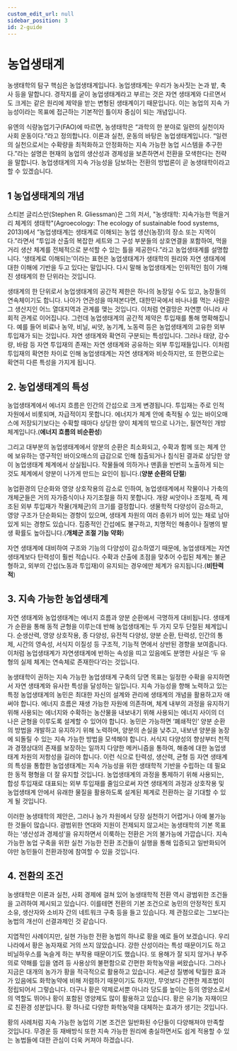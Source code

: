 ```yaml
---
custom_edit_url: null
sidebar_position: 3
id: 2-guide
---
```


# 농업생태계

 농생태학의 탐구 핵심은 농업생태계입니다. 농업생태계는 우리가 농사짓는 논과 밭, 축사 등을 말합니다. 경작지를 굳이 농업생태계라고 부르는 것은 자연 생태계와 다르면서도 크게는 같은 원리에 제약을 받는 변형된 생태계이기 때문입니다. 이는 농업의 지속 가능성이라는 목표에 접근하는 기본적인 틀이자 중심이 되는 개념입니다.

 유엔의 식량농업기구(FAO)에 따르면, 농생태학은 “과학의 한 분야로 일련의 실천이자 사회 운동이다.”라고 정의합니다. 이론과 실천, 운동의 바탕은 농업생태계입니다. “일련의 실천으로서는 수확량을 최적화하고 안정화하는 지속 가능한 농업 시스템을 추구한다.”라는 설명은 현재의 농업의 생산성과 경제성을 보존하면서 전환을 모색한다는 전략을 말합니다. 농업생태계의 지속 가능성을 담보하는 전환의 방법론이 곧 농생태학이라고 할 수 있겠습니다.  

## 1 농업생태계의 개념

 스티븐 글리스만(Stephen R. Gliessman)은 그의 저서, "농생태학: 지속가능한 먹을거리 체계의 생태학"(Agroecology: The ecology of sustainable food systems, 2013)에서 “농업생태계는 생태계로 이해되는 농업 생산(농장)의 장소 또는 지역이다.”라면서 “투입과 산출의 복잡한 세트와 그 구성 부분들의 상호연결을 포함하여, 먹을거리 생산 체계를 전체적으로 분석할 수 있는 틀을 제공한다.”라고 농업생태계를 설명합니다. ‘생태계로 이해되는’이라는 표현은 농업생태계가 생태학의 원리와 자연 생태계에 대한 이해에 기반을 두고 있다는 말입니다. 다시 말해 농업생태계는 인위적인 힘이 가해진 생태계의 한 단위라는 것입니다.

 생태계의 한 단위로서 농업생태계의 공간적 제한은 하나의 농장일 수도 있고, 농장들의 연속체이기도 합니다. 나아가 연관성을 따져본다면, 대한민국에서 바나나를 먹는 사람은 그 생산지인 어느 열대지역과 관계를 맺는 것입니다. 이처럼 연결망은 자연뿐 아니라 사회적 관계로 이어집니다. 그런데 농업생태계의 공간적 제약은 투입재를 통해 명확해집니다. 예를 들어 비료나 농약, 비닐, 씨앗, 농기계, 노동력 등은 농업생태계의 고유한 외부 투입재가 되는 것입니다. 자연 생태계와 확연히 구분되는 특성입니다. 그러나 태양, 강수량, 바람 등 자연 투입재의 존재는 자연 생태계와 공유하는 외부 투입재들입니다. 이처럼 투입재의 확연한 차이로 인해 농업생태계는 자연 생태계와 비슷하지만, 또 한편으로는 확연히 다른 특성을 가지게 됩니다.

## 2. 농업생태계의 특성

 농업생태계에서 에너지 흐름은 인간의 간섭으로 크게 변경됩니다. 투입재는 주로 인적 자원에서 비롯되며, 자급적이지 못합니다. 에너지가 체계 안에 축적될 수 있는 바이오매스에 저장되기보다는 수확할 때마다 상당한 양이 체계의 밖으로 나가는, 필연적인 개방 체계입니다.(__에너지 흐름의 비순환성__) 

그리고 대부분의 농업생태계에서 양분의 순환은 최소화되고, 수확과 함께 또는 체계 안에 보유하는 영구적인 바이오매스의 급감으로 인해 침출되거나 침식된 결과로 상당한 양이 농업생태계 체계에서 상실됩니다. 작물들에 의하거나 맨흙을 빈번히 노출하게 되는 것도 체계에서 양분이 나가게 만드는 요인이 됩니다.(__양분 순환의 단절__)  

 농업환경의 단순화와 영양 상호작용의 감소로 인하여, 농업생태계에서 작물이나 가축의 개체군들은 거의 자가증식이나 자기조절을 하지 못합니다. 개량 씨앗이나 조절제, 즉 제조된 외부 투입재가 작물(개체군)의 크기를 결정합니다. 생물학적 다양성이 감소하고, 영양 구조가 단순화되는 경향이 있으며, 생태계 차원의 여러 층위가 비어 있는 채로 남아 있게 되는 경향도 있습니다. 집중적인 간섭에도 불구하고, 치명적인 해충이나 질병의 발생 확률도 높아집니다.(__개체군 조절 기능 약화__)

 자연 생태계에 대비하여 구조와 기능의 다양성이 감소하였기 때문에, 농업생태계는 자연 생태계보다 탄력성이 훨씬 적습니다. 수확과 산출에 초점을 맞추어 수립된 체계는 불균형하고, 외부의 간섭(노동과 투입재)이 유지되는 경우에만 체계가 유지됩니다.(__비탄력적__)

## 3. 지속 가능한 농업생태계

 자연 생태계와 농업생태계는 에너지 흐름과 양분 순환에서 극명하게 대비됩니다. 생태계가 순환을 통해 동적 균형을 이루는데 반해 농업생태계는 두 가지 모두 단절된 체계입니다. 순생산력, 영양 상호작용, 종 다양성, 유전적 다양성, 양분 순환, 탄력성, 인간의 통제, 시간의 영속성, 서식지 이질성 등 구조적, 기능적 면에서 상반된 경향을 보여줍니다. 이처럼 농업생태계가 자연생태계에 반하는 속성을 띠고 있음에도 분명한 사실은 ‘두 유형의 실제 체계는 연속체로 존재한다’라는 것입니다.

 농생태학이 권하는 지속 가능한 농업생태계 구축의 당면 목표는 일정한 수확을 유지하면서 자연 생태계와 유사한 특성을 달성하는 일입니다. 지속 가능성을 향해 노력하고 있는 특정 농업생태계의 농민은 최대한 자신의 설계와 관리에 생태계의 개념을 활용하고자 애써야 합니다. 에너지 흐름은 재생 가능한 자원에 의존하며, 체계 내부의 과정을 유지하기 위해 사용되는 에너지와 수확하는 농산물을 내보내기 위해 사용되는 에너지 사이의 더 나은 균형을 이루도록 설계할 수 있어야 합니다. 농민은 가능하면 ‘폐쇄적인’ 양분 순환의 방법을 개발하고 유지하기 위해 노력하며, 양분의 손실을 낮추고, 내보낸 양분을 농장에 되돌릴 수 있는 지속 가능한 방법을 모색해야 합니다. 서식지 다양성의 향상부터 천적과 경쟁상대의 존재를 보장하는 일까지 다양한 메커니즘을 통하여, 해충에 대한 농업생태계 차원의 저항성을 길러야 합니다. 이런 식으로 탄력성, 생산력, 균형 등 자연 생태계의 특성을 통합한 농업생태계는 지속 가능성을 위한 생태학적 기반을 수립하는 데 필요한 동적 평형을 더 잘 유지할 것입니다. 농업생태계의 과정을 통제하기 위해 사용되는, 합성 투입재로 대표되는 외부 투입재를 줄임으로써 자연 생태계의 과정과 상호작용 및 농업생태계 안에서 유래한 물질을 활용하도록 설계된 체계로 전환하는 걸 기대할 수 있게 될 것입니다.

 이러한 농생태학의 제안은, 그러나 농가 차원에서 당장 실천하기 어렵거나 아예 불가능한 것들이 많습니다. 광범위한 연대와 지원이 전제되지 않고서는 농생태학의 기본 목표하는 ‘생산성과 경제성’을 유지하면서 이룩하는 전환은 거의 불가능에 가깝습니다. 지속 가능한 농업 구축을 위한 실천 가능한 전환 조건들이 실행을 통해 입증되고 일반화되어야만 농민들이 전환과정에 참여할 수 있을 것입니다.

## 4. 전환의 조건

 농생태학은 이론과 실천, 사회 경제에 걸쳐 있어 농생태학적 전환 역시 광범위한 조건들을 고려하여 제시되고 있습니다. 이를테면 전환의 기본 조건으로 농민의 안정적인 토지 소유, 생산자와 소비자 간의 네트워크 구축 등을 들고 있습니다. 제 관점으로는 그보다는 농법의 개선이 선결과제인 것 같습니다.

 지엽적인 사례이지만, 실현 가능한 전환 농법의 하나로 황을 예로 들어 보겠습니다. 우리나라에서 황은 농자재로 거의 쓰지 않았습니다. 강한 산성이라는 특성 때문이기도 하고 비닐하우스를 녹슬게 하는 부작용 때문이기도 했습니다. 또 용해가 잘 되지 않거나 부주의로 약해를 입을 염려 등 사용상의 불편함으로 간편한 화학농약을 써왔습니다. 그러나 지금은 대개의 농가가 황을 적극적으로 활용하고 있습니다. 세균성 질병에 탁월한 효과가 있음에도 화학농약에 비해 저렴하기 때문이기도 하지만, 무엇보다 간편한 제조법이 정립되어서 그렇습니다. 더구나 황은 약제로서뿐 아니라 당도를 높이는 등의 영양소로서의 역할도 뛰어나 황이 포함된 영양제도 많이 활용하고 있습니다. 황은 유기농 자재이므로 친환경 성분입니다. 황 하나로 다양한 화학농약을 대체하는 효과가 생기는 것입니다.

 황의 사례처럼 지속 가능한 농업의 기본 조건은 일반화된 수단들이 다양해져야 만족할 것입니다. 무경운 등 재배방식 또한 지속 가능한 원리에 충실하면서도 쉽게 적용할 수 있는 농법들에 대한 관심이 더욱 커져야 하겠습니다.
